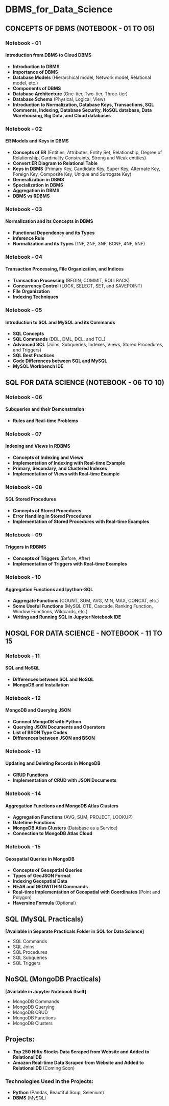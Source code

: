 # DBMS_for_Data_Science

## CONCEPTS OF DBMS (NOTEBOOK - 01 TO 05)

### Notebook - 01 
#### Introduction from DBMS to Cloud DBMS
- **Introduction to DBMS**
- **Importance of DBMS**
- **Database Models** (Hierarchical model, Network model, Relational model, etc.)
- **Components of DBMS**
- **Database Architecture** (One-tier, Two-tier, Three-tier)
- **Database Schema** (Physical, Logical, View)
- **Introduction to Normalization, Database Keys, Transactions, SQL Comments, Indexing, Database Security, NoSQL database, Data Warehousing, Big Data, and Cloud databases**

### Notebook - 02
#### ER Models and Keys in DBMS
- **Concepts of ER** (Entities, Attributes, Entity Set, Relationship, Degree of Relationship, Cardinality Constraints, Strong and Weak entities)
- **Convert ER Diagram to Relational Table**
- **Keys in DBMS** (Primary Key, Candidate Key, Super Key, Alternate Key, Foreign Key, Composite Key, Unique and Surrogate Key)
- **Generalization in DBMS**
- **Specialization in DBMS**
- **Aggregation in DBMS**
- **DBMS vs RDBMS**

### Notebook - 03
#### Normalization and its Concepts in DBMS
- **Functional Dependency and its Types**
- **Inference Rule**
- **Normalization and its Types** (1NF, 2NF, 3NF, BCNF, 4NF, 5NF)

### Notebook - 04
#### Transaction Processing, File Organization, and Indices
- **Transaction Processing** (BEGIN, COMMIT, ROLLBACK)
- **Concurrency Control** (LOCK, SELECT, SET, and SAVEPOINT)
- **File Organization**
- **Indexing Techniques**

### Notebook - 05
#### Introduction to SQL and MySQL and its Commands
- **SQL Concepts**
- **SQL Commands** (DDL, DML, DCL, and TCL)
- **Advanced SQL** (Joins, Subqueries, Indexes, Views, Stored Procedures, and Triggers)
- **SQL Best Practices**
- **Code Differences between SQL and MySQL**
- **MySQL Workbench IDE**

## SQL FOR DATA SCIENCE (NOTEBOOK - 06 TO 10)

### Notebook - 06
#### Subqueries and their Demonstration
- **Rules and Real-time Problems**

### Notebook - 07
#### Indexing and Views in RDBMS
- **Concepts of Indexing and Views**
- **Implementation of Indexing with Real-time Example**
- **Primary, Secondary, and Clustered Indexes**
- **Implementation of Views with Real-time Example**

### Notebook - 08
#### SQL Stored Procedures
- **Concepts of Stored Procedures**
- **Error Handling in Stored Procedures**
- **Implementation of Stored Procedures with Real-time Examples**

### Notebook - 09
#### Triggers in RDBMS
- **Concepts of Triggers** (Before, After)
- **Implementation of Triggers with Real-time Examples**

### Notebook - 10
#### Aggregation Functions and Ipython-SQL
- **Aggregate Functions** (COUNT, SUM, AVG, MIN, MAX, CONCAT, etc.)
- **Some Useful Functions** (MySQL CTE, Cascade, Ranking Function, Window Functions, Wildcards, etc.)
- **Writing and Running SQL in Jupyter Notebook IDE**

## NOSQL FOR DATA SCIENCE - NOTEBOOK - 11 TO 15

### Notebook - 11
#### SQL and NoSQL
- **Differences between SQL and NoSQL**
- **MongoDB and Installation**

### Notebook - 12
#### MongoDB and Querying JSON
- **Connect MongoDB with Python**
- **Querying JSON Documents and Operators**
- **List of BSON Type Codes**
- **Differences between JSON and BSON**

### Notebook - 13
#### Updating and Deleting Records in MongoDB
- **CRUD Functions**
- **Implementation of CRUD with JSON Documents**

### Notebook - 14
#### Aggregation Functions and MongoDB Atlas Clusters
- **Aggregation Functions** (AVG, SUM, PROJECT, LOOKUP)
- **Datetime Functions**
- **MongoDB Atlas Clusters** (Database as a Service)
- **Connection to MongoDB Atlas Cloud**

### Notebook - 15
#### Geospatial Queries in MongoDB
- **Concepts of Geospatial Queries**
- **Types of GeoJSON Format**
- **Indexing Geospatial Data**
- **NEAR and GEOWITHIN Commands**
- **Real-time Implementation of Geospatial with Coordinates** (Point and Polygon)
- **Haversine Formula** (Optional)

## SQL (MySQL Practicals)
**[Available in Separate Practicals Folder in SQL for Data Science]**
- SQL Commands
- SQL Joins
- SQL Procedures
- SQL Subqueries
- SQL Triggers

## NoSQL (MongoDB Practicals)
**[Available in Jupyter Notebook Itself]**
- MongoDB Commands
- MongoDB Querying
- MongoDB CRUD
- MongoDB Functions
- MongoDB Clusters

## Projects:
- **Top 250 Nifty Stocks Data Scraped from Website and Added to Relational DB**
- **Amazon Real-time Data Scraped from Website and Added to Relational DB** (Coming Soon)

### Technologies Used in the Projects:
- **Python** (Pandas, Beautiful Soup, Selenium)
- **DBMS** (MySQL)
